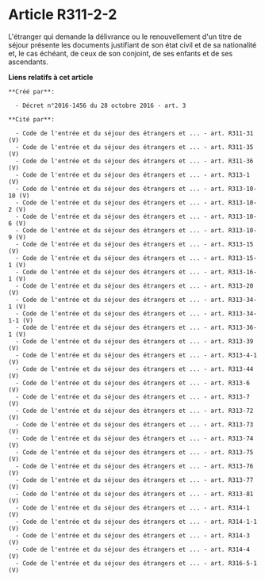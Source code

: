 # Article R311-2-2

L'étranger qui demande la délivrance ou le renouvellement d'un titre de séjour présente les documents justifiant de son état
civil et de sa nationalité et, le cas échéant, de ceux de son conjoint, de ses enfants et de ses ascendants.

**Liens relatifs à cet article**

	**Créé par**:

	  - Décret n°2016-1456 du 28 octobre 2016 - art. 3

	**Cité par**:

	  - Code de l'entrée et du séjour des étrangers et ... - art. R311-31 (V)
	  - Code de l'entrée et du séjour des étrangers et ... - art. R311-35 (V)
	  - Code de l'entrée et du séjour des étrangers et ... - art. R311-36 (V)
	  - Code de l'entrée et du séjour des étrangers et ... - art. R313-1 (V)
	  - Code de l'entrée et du séjour des étrangers et ... - art. R313-10-10 (V)
	  - Code de l'entrée et du séjour des étrangers et ... - art. R313-10-2 (V)
	  - Code de l'entrée et du séjour des étrangers et ... - art. R313-10-6 (V)
	  - Code de l'entrée et du séjour des étrangers et ... - art. R313-10-9 (V)
	  - Code de l'entrée et du séjour des étrangers et ... - art. R313-15 (V)
	  - Code de l'entrée et du séjour des étrangers et ... - art. R313-15-1 (V)
	  - Code de l'entrée et du séjour des étrangers et ... - art. R313-16-1 (V)
	  - Code de l'entrée et du séjour des étrangers et ... - art. R313-20 (V)
	  - Code de l'entrée et du séjour des étrangers et ... - art. R313-34-1 (V)
	  - Code de l'entrée et du séjour des étrangers et ... - art. R313-34-1-1 (V)
	  - Code de l'entrée et du séjour des étrangers et ... - art. R313-36-1 (V)
	  - Code de l'entrée et du séjour des étrangers et ... - art. R313-39 (V)
	  - Code de l'entrée et du séjour des étrangers et ... - art. R313-4-1 (V)
	  - Code de l'entrée et du séjour des étrangers et ... - art. R313-44 (V)
	  - Code de l'entrée et du séjour des étrangers et ... - art. R313-6 (V)
	  - Code de l'entrée et du séjour des étrangers et ... - art. R313-7 (V)
	  - Code de l'entrée et du séjour des étrangers et ... - art. R313-72 (V)
	  - Code de l'entrée et du séjour des étrangers et ... - art. R313-73 (V)
	  - Code de l'entrée et du séjour des étrangers et ... - art. R313-74 (V)
	  - Code de l'entrée et du séjour des étrangers et ... - art. R313-75 (V)
	  - Code de l'entrée et du séjour des étrangers et ... - art. R313-76 (V)
	  - Code de l'entrée et du séjour des étrangers et ... - art. R313-77 (V)
	  - Code de l'entrée et du séjour des étrangers et ... - art. R313-81 (V)
	  - Code de l'entrée et du séjour des étrangers et ... - art. R314-1 (V)
	  - Code de l'entrée et du séjour des étrangers et ... - art. R314-1-1 (V)
	  - Code de l'entrée et du séjour des étrangers et ... - art. R314-3 (V)
	  - Code de l'entrée et du séjour des étrangers et ... - art. R314-4 (V)
	  - Code de l'entrée et du séjour des étrangers et ... - art. R316-5-1 (V)
